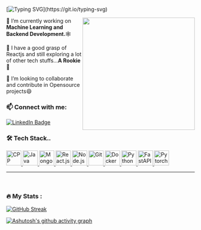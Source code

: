 [![Typing SVG](https://readme-typing-svg.herokuapp.com?font=Share+Tech+Mono&size=40&duration=2263&pause=1000&color=13D0C1&width=450&height=60&lines=Hola!!!;I'm+Jasmin+Pradhan..)](https://git.io/typing-svg)

<img src="https://media.giphy.com/media/3o6fJ5z2bgCLBshZUA/giphy.gif" align="right" width="300"/>

🔭 I’m currently working on <strong>Machine Learning and Backend Development.</strong>🕸

🌱 I have a good grasp of Reactjs and still exploring a lot of other tech stuffs...<strong>A Rookie</strong>🐛

🦋 I’m looking to collaborate and contribute in Opensource projects😄



### 📫 Connect with me:
 <p align="left">
      <a href="https://www.linkedin.com/in/jasmin-pradhan-a40565228/">
        <img src="https://img.shields.io/badge/-LinkedIn-blue?logo=linkedin&logoColor=white&style=for-the-badge" alt="LinkedIn Badge"/>
      </a>
 </p>
    
 ### 🛠️ Tech Stack..
 
<p class="tech" align="left">
  <a href="https://cplusplus.com/" target="_blank"> 
    <img src="https://cdn.jsdelivr.net/gh/devicons/devicon/icons/cplusplus/cplusplus-original.svg" alt="CPP" width="40" height="40"/> 
  </a>
  <a href="https://www.java.com/en/" target="_blank"> 
    <img src="https://cdn.jsdelivr.net/gh/devicons/devicon/icons/java/java-original.svg" alt="Java" width="40" height="40"/> 
  </a>
  <a href="https://www.mongodb.com/" target="_blank"> 
    <img src="https://cdn.jsdelivr.net/gh/devicons/devicon/icons/mongodb/mongodb-original.svg" alt="MongoDB" width="40" height="40"/> 
  </a>
  <a href="https://reactjs.org/" target="_blank"> 
    <img src="https://cdn.jsdelivr.net/gh/devicons/devicon/icons/react/react-original.svg" alt="React.js" width="40" height="40"/> 
  </a>
  <a href="https://nodejs.org/en/" target="_blank"> 
    <img src="https://cdn.jsdelivr.net/gh/devicons/devicon/icons/nodejs/nodejs-original.svg" alt="Node.js" width="40" height="40"/> 
  </a>
  <a href="https://git-scm.com/" target="_blank"> 
    <img src="https://cdn.jsdelivr.net/gh/devicons/devicon/icons/git/git-original.svg" alt="Git" width="40" height="40"/> 
  </a>
   <a href="https://hub.docker.com/" target="_blank"> 
    <img src="https://cdn.jsdelivr.net/gh/devicons/devicon/icons/docker/docker-original.svg" alt="Docker" width="40" height="40"/> 
  </a>
  <a href="https://www.python.org/" target="_blank"> 
    <img src="https://cdn.jsdelivr.net/gh/devicons/devicon/icons/python/python-original.svg" alt="Python" width="40" height="40"/> 
  </a>
  <a href="https://fastapi.tiangolo.com/" target="_blank"> 
    <img src="https://cdn.jsdelivr.net/gh/devicons/devicon/icons/fastapi/fastapi-original.svg" alt="FastAPI" width="40" height="40"/> 
  </a>
  <a href="https://pytorch.org/" target="_blank"> 
    <img src="https://cdn.jsdelivr.net/gh/devicons/devicon/icons/pytorch/pytorch-original.svg" alt="Pytorch" width="40" height="40"/> 
  </a>
</p>

----------------
<br>

### 🔥 My Stats :

[![GitHub Streak](http://github-readme-streak-stats.herokuapp.com?user=JasminPradhan&theme=dark&background=000000)](https://git.io/streak-stats)
<br>

[![Ashutosh's github activity graph](https://github-readme-activity-graph.vercel.app/graph?username=JasminPradhan&theme=tokyo-night	)](https://github.com/ashutosh00710/github-readme-activity-graph)

<!--
**JasminPradhan/JasminPradhan** is a ✨ _special_ ✨ repository because its `README.md` (this file) appears on your GitHub profile.

Here are some ideas to get you started:

- 
- 
- 👯 I’m looking to collaborate on ...
- 🤔 I’m looking for help with ...
- 💬 Ask me about ...
- 
- 😄 Pronouns: ...
- ⚡ Fun fact: ...
-->
